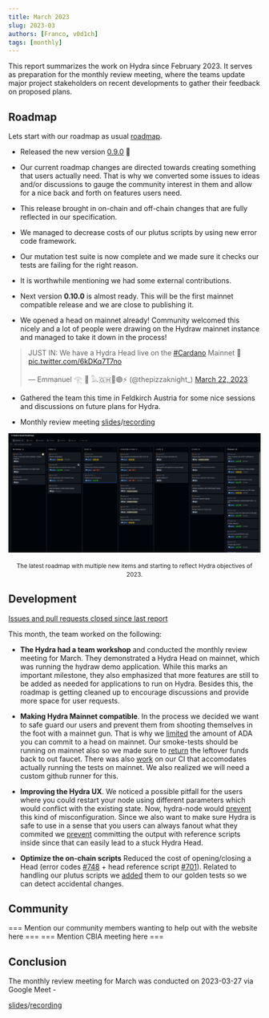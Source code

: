 ```yaml
---
title: March 2023
slug: 2023-03
authors: [Franco, v0d1ch]
tags: [monthly]
---
```


This report summarizes the work on Hydra since February 2023. It serves as
preparation for the monthly review meeting, where the teams update major project
stakeholders on recent developments to gather their feedback on proposed plans.

## Roadmap

Lets start with our roadmap as usual [roadmap](https://github.com/orgs/input-output-hk/projects/21).

- Released the new version [0.9.0](https://github.com/input-output-hk/hydra/releases/tag/0.9.0) :tada:

- Our current roadmap changes are directed towards creating something that users actually need.
  That is why we converted some issues to ideas and/or discussions to gauge the community interest in them
  and allow for a nice back and forth on features users need.

- This release brought in on-chain and off-chain changes that are fully reflected in our specification.

- We managed to decrease costs of our plutus scripts by using new error code
  framework.

- Our mutation test suite is now complete and we made sure it checks our tests
  are failing for the right reason.

- It is worthwhile mentioning we had some external contributions.

- Next version **0.10.0** is almost ready. This will be the first mainnet
  compatible release and we are close to publishing it.

- We opened a head on mainnet already! Community welcomed this nicely and a lot of people were drawing
on the Hydraw mainnet instance and managed to take it down in the process!
<blockquote class="twitter-tweet"><p lang="en" dir="ltr">JUST IN: We have a Hydra Head live on the <a href="https://twitter.com/hashtag/Cardano?src=hash&amp;ref_src=twsrc%5Etfw">#Cardano</a> Mainnet 🚀 <a href="https://t.co/6kDKq7T7no">pic.twitter.com/6kDKq7T7no</a></p>&mdash; Emmanuel 𓂀 🍕 𓅓🇬🇭🦄🟣⚡️ (@thepizzaknight_) <a href="https://twitter.com/thepizzaknight_/status/1638572527789252608?ref_src=twsrc%5Etfw">March 22, 2023</a></blockquote> <script async src="https://platform.twitter.com/widgets.js" charset="utf-8"></script>

- Gathered the team this time in Feldkirch Austria for some nice sessions and
  discussions on future plans for Hydra.

- Monthly review meeting
  [slides](https://docs.google.com/presentation/d/1yZ4AqUQ8OBMG9ARMYvj3IOjaIAqglf7kZei4vsLMrbs/edit#slide=id.g1f87a7454a5_0_1392)/[recording](https://drive.google.com/file/d/1krzM8VN-gpKTtpVdC2JQx-lGti-4gKQS/view?ts=641b3c1c)

![](./img/2023-03-roadmap.png) <small><center> The latest roadmap with multiple
new items and starting to reflect Hydra objectives of 2023.</center></small>

## Development

[Issues and pull requests closed since last
report](https://github.com/input-output-hk/hydra/issues?q=is%3Aclosed+sort%3Aupdated-desc+closed%3A2023-02-24..2023-03-29)

This month, the team worked on the following:

- **The Hydra had a team workshop** and conducted the monthly review meeting for
  March. They demonstrated a Hydra Head on mainnet, which was running the hydraw
  demo application. While this marks an important milestone, they also
  emphasized that more features are still to be added as needed for applications
  to run on Hydra. Besides this, the roadmap is getting cleaned up to encourage
  discussions and provide more space for user requests.

- **Making Hydra Mainnet compatible**. In the process we decided we want to safe
  guard our users and prevent them from shooting themselves in the foot with a
  mainnet gun. That is why we
  [limited](https://github.com/input-output-hk/hydra/issues/762) the amount of
  ADA you can commit to a head on mainnet. Our smoke-tests should be running on
  mainnet also so we made sure to
  [return](https://github.com/input-output-hk/hydra/pull/770) the leftover funds
  back to out faucet. There was also
  [work](https://github.com/input-output-hk/hydra/pull/775) on our CI that
  accomodates actually running the tests on mainnet. We also realized we will need a
  custom github runner for this.

- **Improving the Hydra UX**. We noticed a possible pitfall for the users where
  you could restart your node using different parameters which would conflict
  with the existing state. Now, hydra-node would
  [prevent](https://github.com/input-output-hk/hydra/issues/764) this kind of
  misconfiguration. Since we also want to make sure Hydra is safe to use in a
  sense that you users can always fanout what they commited we
  [prevent](https://github.com/input-output-hk/hydra/issues/698) committing the
  output with reference scripts inside since that can easily lead to a stuck
  Hydra Head.

- **Optimize the on-chain scripts** Reduced the cost of opening/closing a Head
  (error codes [#748](https://github.com/input-output-hk/hydra/pull/748) + head
  reference script [#701](https://github.com/input-output-hk/hydra/pull/701)).
  Related to handling our plutus scripts we
  [added](https://github.com/input-output-hk/hydra/pull/772) them to our golden
  tests so we can detect accidental changes.

## Community

=== Mention our community members wanting to help out with the website here ===
=== Mention CBIA meeting here ===

## Conclusion

The monthly review meeting for March was conducted on 2023-03-27 via Google
Meet -

[slides](https://docs.google.com/presentation/d/1yZ4AqUQ8OBMG9ARMYvj3IOjaIAqglf7kZei4vsLMrbs/edit#slide=id.g1f87a7454a5_0_1392)/[recording](https://drive.google.com/file/d/1krzM8VN-gpKTtpVdC2JQx-lGti-4gKQS/view?ts=641b3c1c)

